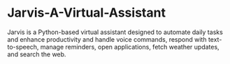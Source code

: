 # Jarvis-A-Virtual-Assistant
Jarvis is a Python-based virtual assistant designed to automate daily tasks and enhance productivity and handle voice commands, respond with text-to-speech, manage reminders, open applications, fetch weather updates, and search the web.
